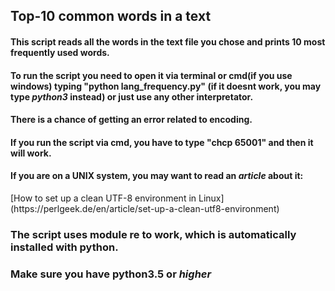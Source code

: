 <h2>Top-10 common words in a text</h2>

<h4>This script reads all the words in the  text file you chose and prints 10 most frequently used words.</h4>

<h4>To run the script you need to open it via terminal or cmd(if you use windows) typing <b>"python lang_frequency.py"</b> (if it doesnt work, you may type <b><i>python3</i></b> instead) or just use any other interpretator.</h4>

<h4>There is a chance of getting an error related to encoding.</h4>
<h4>If you run the script via <b>cmd</b>, you have to type <b>"chcp 65001"</b> and then it will work.</h4>
<h4>If you are on a <b>UNIX system</b>, you may want to read an <i>article</i>  about it: </h4>
[How to set up a clean UTF-8 environment in Linux](https://perlgeek.de/en/article/set-up-a-clean-utf8-environment)
<h3>The script uses module <b>re</b> to work, which is <b>automatically installed</b> with python.</h3>
<h3>Make sure you have <b>python3.5</b> or <i>higher</i></h3>
